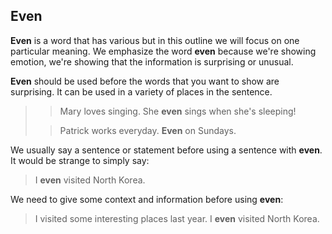 ## Even

**Even** is a word that has various but in this outline we will focus on one particular meaning.
We emphasize the word **even** because we're showing emotion, we're showing that the information is surprising or unusual.

**Even** should be used before the words that you want to show are surprising. It can be used in a variety of places in the sentence.
>> Mary loves singing. She **even** sings when she's sleeping!
>
>> Patrick works everyday. **Even** on Sundays.

We usually say a sentence or statement before using a sentence with **even**. It would be strange to simply say:
> I **even** visited North Korea.

We need to give some context and information before using **even**:
>I visited some interesting places last year. I **even** visited North Korea.
